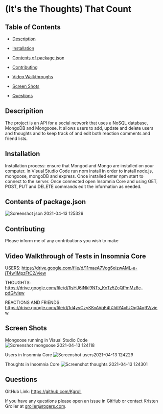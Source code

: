 # (It's the Thoughts) That Count

  ## Table of Contents

  * [Description](#description)

  * [Installation](#installation)

  * [Contents of package.json](#contents-of-package.json)

  * [Contributing](#contributing)

  * [Video Walkthroughs](#video-walkthroughs)

  * [Screen Shots](#screen-shots)

  * [Questions](#questions)

  ## Descripition

  The project is an API for a social network that uses a NoSQL database, MongoDB and Mongoose. It allows users to add, update and delete users and thoughts and to keep track of and edit both reaction comments and friend lists.

  ## Installation

  Installation process: ensure that Mongod and Mongo are installed on your computer. In Visual Studio Code run npm install in order to install node.js, mongoose, mongoDB and express. Once installed enter npm start to connect to the server. Once connected open Insomnia Core and using GET, POST, PUT and DELETE commands edit the information as needed.

  ## Contents of package.json
  
  ![Screenshot json 2021-04-13 125329](https://user-images.githubusercontent.com/75186217/114590920-52319100-9c57-11eb-849c-5c9e3cc90890.jpg)

  ## Contributing

  Please inform me of any contributions you wish to make

  ## Video Walkthrough of Tests in Insomnia Core
  
  USERS:
  https://drive.google.com/file/d/11maeA7Vog6oizwAML-a-jT4w1MpzFtC2/view
  
  THOUGHTS:
  https://drive.google.com/file/d/1lsHJ6iNkl9NTs_KoTz5ZoQPmMz8c-pdG/view
  
  REACTIONS AND FRIENDS:
  https://drive.google.com/file/d/1d4yvCzyKKvAVqF4l7JdlY4xIUOq04qRV/view

  ## Screen Shots
  
   Mongoose running in Visual Studio Code
   ![Screenshot mongoose 2021-04-13 124118](https://user-images.githubusercontent.com/75186217/114589742-f1ee1f80-9c55-11eb-8605-eae914167732.jpg)
 
  Users in Insomnia Core
  ![Screenshot users2021-04-13 124229](https://user-images.githubusercontent.com/75186217/114589744-f4507980-9c55-11eb-9c28-9c46646c78f4.jpg)

  Thoughts in Insomnia Core
  ![Screenshot thoughts 2021-04-13 124301](https://user-images.githubusercontent.com/75186217/114589752-f61a3d00-9c55-11eb-9ae6-270ae5ba2667.jpg)


  ## Questions

   GitHub Link:   https://github.com/Kgroll

   If you have any questions please open an issue in GitHub or contact Kristen Groller at groller@rogers.com.
